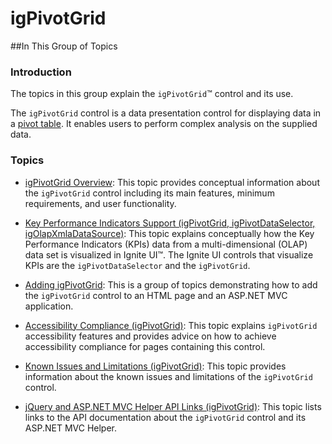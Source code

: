 ﻿<!--
|metadata|
{
    "fileName": "igpivotgrid",
    "controlName": "igPivotGrid",
    "tags": ["Getting Started","Grids"]
}
|metadata|
-->

# igPivotGrid



##In This Group of Topics

### Introduction

The topics in this group explain the `igPivotGrid`™ control and its use.

The `igPivotGrid` control is a data presentation control for displaying data in a [pivot table](http://en.wikipedia.org/wiki/Pivot_table). It enables users to perform complex analysis on the supplied data.

### Topics

- [igPivotGrid Overview](igPivotGrid-Overview.html): This topic provides conceptual information about the `igPivotGrid` control including its main features, minimum requirements, and user functionality.

- [Key Performance Indicators Support (igPivotGrid, igPivotDataSelector, igOlapXmlaDataSource)](igPivotGrid-KPI-Support.html): This topic explains conceptually how the Key Performance Indicators (KPIs) data from a multi-dimensional (OLAP) data set is visualized in Ignite UI™. The Ignite UI controls that visualize KPIs are the `igPivotDataSelector` and the `igPivotGrid`.

- [Adding igPivotGrid](igPivotGrid-Adding.html): This is a group of topics demonstrating how to add the `igPivotGrid` control to an HTML page and an ASP.NET MVC application.

- [Accessibility Compliance (igPivotGrid)](igPivotGrid-Accessibility-Compliance.html): This topic explains `igPivotGrid` accessibility features and provides advice on how to achieve accessibility compliance for pages containing this control.

- [Known Issues and Limitations (igPivotGrid)](igPivotGrid-Known-Issues-and-Limitations.html): This topic provides information about the known issues and limitations of the `igPivotGrid` control.

- [jQuery and ASP.NET MVC Helper API Links (igPivotGrid)](igPivotGrid-API-Links.html): This topic lists links to the API documentation about the `igPivotGrid` control and its ASP.NET MVC Helper.





 

 


